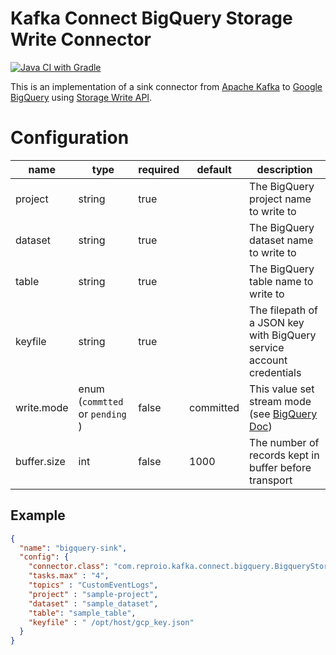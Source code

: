 # Kafka Connect BigQuery Storage Write Connector

[![Java CI with Gradle](https://github.com/joker1007/kafka-connect-bigquery-storage-write/actions/workflows/build.yml/badge.svg?branch=main)](https://github.com/joker1007/kafka-connect-bigquery-storage-write/actions/workflows/build.yml)

This is an implementation of a sink connector from [Apache Kafka](http://kafka.apache.org) to [Google BigQuery](https://cloud.google.com/bigquery/) using [Storage Write API](https://cloud.google.com/bigquery/docs/write-api).

# Configuration

| name        | type                            | required | default   | description                                                                                       |
|-------------|---------------------------------|----------|-----------|---------------------------------------------------------------------------------------------------|
| project     | string                          | true     |           | The BigQuery project name to write to                                                             |
| dataset     | string                          | true     |           | The BigQuery dataset name to write to                                                             |
| table       | string                          | true     |           | The BigQuery table name to write to                                                               |
| keyfile     | string                          | true     |           | The filepath of a JSON key with BigQuery service account credentials                              |
| write.mode  | enum (`commtted` or `pending` ) | false    | committed | This value set stream mode (see [BigQuery Doc](https://cloud.google.com/bigquery/docs/write-api)) |
| buffer.size | int                             | false    | 1000      | The number of records kept in buffer before transport                                             |

## Example

```json
{
  "name": "bigquery-sink",
  "config": {
    "connector.class": "com.reproio.kafka.connect.bigquery.BigqueryStorageWriteSinkConnector",
    "tasks.max" : "4",
    "topics" : "CustomEventLogs",
    "project" : "sample-project",
    "dataset" : "sample_dataset",
    "table": "sample_table",
    "keyfile" : " /opt/host/gcp_key.json"
  }
}
```
